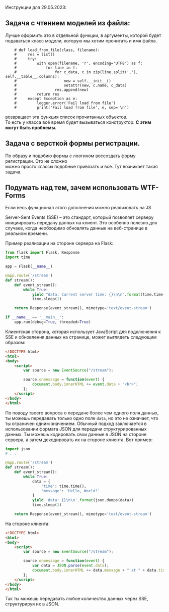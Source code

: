Инструкции для 29.05.2023:

## Задача с чтением моделей из файла:
Лучше оформить это в отдельной функции, в аргументы, которой будет подаваться класс
модели, которую мы хотим прочитать и имя файла.

        # def load_from_file(class, filename):
        #     res = list()
        #     try:
        #         with open(filename, 'r', encoding='UTF8') as f:
        #             for line in f:
        #                 for c_data, c in zip(line.split(','), self.__table__.columns):
        #                     new = self.__init__()
        #                     setattr(new, c.name, c_data) 
        #                 res.append(new)
        #         return res
        #     except Exception as e:
        #         logger.error('Fail load from file')
        #         print('Fail load from file', e, sep='\n')  
возвращает эта функция список прочитанных объектов.   
То есть у класса всё время будет вызываться конструктор. **С этим могут быть проблемы.**

## Задача с версткой формы регистрации.  
По образу и подобию формы с лоогином воссоздать форму регистрации. Это не сложно  
можно просто классы подобные привязать и всё. Тут возникает такая задача.  

## Подумать над тем, зачем использовать WTF-Forms  
Если весь функционал этого дополнения можно реализовать на JS



Server-Sent Events (SSE) – это стандарт, который позволяет серверу инициировать передачу данных на клиент. Это особенно полезно для случаев, когда необходимо обновлять данные на веб-странице в реальном времени.

Пример реализации на стороне сервера на Flask:

```python
from flask import Flask, Response
import time

app = Flask(__name__)

@app.route('/stream')
def stream():
    def event_stream():
        while True:
            yield "data: Current server time: {}\n\n".format(time.time())
            time.sleep(1)

    return Response(event_stream(), mimetype='text/event-stream')

if __name__ == '__main__':
    app.run(debug=True, threaded=True)
```

Клиентская сторона, которая использует JavaScript для подключения к SSE и обновления данных на странице, может выглядеть следующим образом:

```html
<!DOCTYPE html>
<html>
<body>
    <script>
        var source = new EventSource("/stream");

        source.onmessage = function(event) {
            document.body.innerHTML += event.data + "<br>";
        };
    </script>
</body>
</html>
```

По поводу твоего вопроса о передаче более чем одного поля данных, ты можешь передавать только одно поле `data`, но это не означает, что ты ограничен одним значением. Обычный подход заключается в использовании формата JSON для передачи структурированных данных. Ты можешь кодировать свои данные в JSON на стороне сервера, а затем декодировать их на стороне клиента. Вот пример:

```python
import json
# ...

@app.route('/stream')
def stream():
    def event_stream():
        while True:
            data = {
                'time': time.time(),
                'message': 'Hello, World!'
            }
            yield 'data: {}\n\n'.format(json.dumps(data))
            time.sleep(1)

    return Response(event_stream(), mimetype='text/event-stream')
```

На стороне клиента:

```html
<!DOCTYPE html>
<html>
<body>
    <script>
        var source = new EventSource("/stream");

        source.onmessage = function(event) {
            var data = JSON.parse(event.data);
            document.body.innerHTML += data.message + " at " + data.time + "<br>";
        };
    </script>
</body>
</html>
```

Так ты можешь передавать любое количество данных через SSE, структурируя их в JSON.